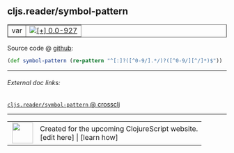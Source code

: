 ## cljs.reader/symbol-pattern



 <table border="1">
<tr>
<td>var</td>
<td><a href="https://github.com/cljsinfo/cljs-api-docs/tree/0.0-927"><img valign="middle" alt="[+] 0.0-927" title="Added in 0.0-927" src="https://img.shields.io/badge/+-0.0--927-lightgrey.svg"></a> </td>
</tr>
</table>









Source code @ [github](https://github.com/clojure/clojurescript/blob/r2322/src/cljs/cljs/reader.cljs#L101):

```clj
(def symbol-pattern (re-pattern "^[:]?([^0-9/].*/)?([^0-9/][^/]*)$"))
```

<!--
Repo - tag - source tree - lines:

 <pre>
clojurescript @ r2322
└── src
    └── cljs
        └── cljs
            └── <ins>[reader.cljs:101](https://github.com/clojure/clojurescript/blob/r2322/src/cljs/cljs/reader.cljs#L101)</ins>
</pre>

-->

---



###### External doc links:

[`cljs.reader/symbol-pattern` @ crossclj](http://crossclj.info/fun/cljs.reader.cljs/symbol-pattern.html)<br>

---

 <table>
<tr><td>
<img valign="middle" align="right" width="48px" src="http://i.imgur.com/Hi20huC.png">
</td><td>
Created for the upcoming ClojureScript website.<br>
[edit here] | [learn how]
</td></tr></table>

[edit here]:https://github.com/cljsinfo/cljs-api-docs/blob/master/cljsdoc/cljs.reader_symbol-pattern.cljsdoc
[learn how]:https://github.com/cljsinfo/cljs-api-docs/wiki/cljsdoc-files

<!--

This information was too distracting to show to readers, but I'll leave it
commented here since it is helpful to:

- pretty-print the data used to generate this document
- and show how to retrieve that data



The API data for this symbol:

```clj
{:ns "cljs.reader",
 :name "symbol-pattern",
 :type "var",
 :source {:code "(def symbol-pattern (re-pattern \"^[:]?([^0-9/].*/)?([^0-9/][^/]*)$\"))",
          :title "Source code",
          :repo "clojurescript",
          :tag "r2322",
          :filename "src/cljs/cljs/reader.cljs",
          :lines [101]},
 :full-name "cljs.reader/symbol-pattern",
 :full-name-encode "cljs.reader_symbol-pattern",
 :history [["+" "0.0-927"]]}

```

Retrieve the API data for this symbol:

```clj
;; from Clojure REPL
(require '[clojure.edn :as edn])
(-> (slurp "https://raw.githubusercontent.com/cljsinfo/cljs-api-docs/catalog/cljs-api.edn")
    (edn/read-string)
    (get-in [:symbols "cljs.reader/symbol-pattern"]))
```

-->

